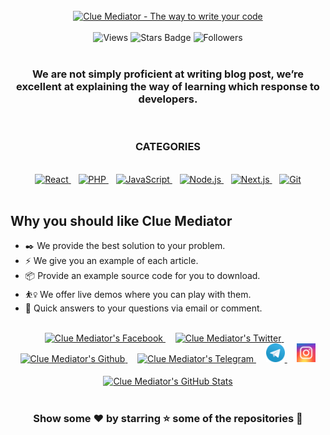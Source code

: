 <br />
<div align="center">
    <a href="https://www.cluemediator.com" target="_blank">
        <img src="https://www.cluemediator.com/wp-content/uploads/2020/10/cluemediator-logo.svg"
            alt="Clue Mediator - The way to write your code" width="400" />
    </a>
</div>
<br />

<div align="center">
    <img src="https://komarev.com/ghpvc/?username=cluemediator&label=Views&color=blue&style=flat" alt="Views" />
    <img src="https://img.shields.io/github/stars/cluemediator" alt="Stars Badge" />
    <img src="https://img.shields.io/github/followers/cluemediator" alt="Followers" />
</div>
<br />

<h3 align="center">We are not simply proficient at writing blog post, we’re excellent at explaining the way of learning
    which response to developers.</h3>
<br />

<h3 align="center">CATEGORIES</h3>
<br />
<div align="center">
    <a href="https://www.cluemediator.com/category/reactjs">
        <img alt="React"
            src="https://img.shields.io/badge/-React-61DAFB?style=for-the-badge&logo=react&logoColor=black" />
    </a>
    &nbsp;&nbsp;
    <a href="https://www.cluemediator.com/category/php">
        <img alt="PHP" src="https://img.shields.io/badge/-PHP-777BB4?style=for-the-badge&logo=php&logoColor=white" />
    </a>
    &nbsp;&nbsp;
    <a href="https://www.cluemediator.com/category/javascript">
        <img alt="JavaScript"
            src="https://img.shields.io/badge/-JavaScript-F7DF1E?style=for-the-badge&logo=javascript&logoColor=black" />
    </a>
    &nbsp;&nbsp;
    <a href="https://www.cluemediator.com/category/node-js">
        <img alt="Node.js"
            src="https://img.shields.io/badge/-Node.js-339933?style=for-the-badge&logo=node.js&logoColor=white" />
    </a>
    &nbsp;&nbsp;
    <a href="https://www.cluemediator.com/category/next-js">
        <img alt="Next.js"
            src="https://img.shields.io/badge/-Next.js-000000?style=for-the-badge&logo=next.js&logoColor=white" />
    </a>
    &nbsp;&nbsp;
    <a href="https://www.cluemediator.com/category/git">
        <img alt="Git" src="https://img.shields.io/badge/-Git-F05032?style=for-the-badge&logo=git&logoColor=white" />
    </a>
</div>
<br />

## Why you should like Clue Mediator
- ✒️ We provide the best solution to your problem.
- ⚡ We give you an example of each article.
- 📦 Provide an example source code for you to download.
- ⛹️‍♀️ We offer live demos where you can play with them.
- 💬 Quick answers to your questions via email or comment.

<br />

<div align="center">
    <a href="https://www.facebook.com/thecluemediator">
        <img alt="Clue Mediator's Facebook" width="30px"
            src="https://cdn.jsdelivr.net/npm/simple-icons@v3/icons/facebook.svg" />
    </a>
    &nbsp;&nbsp;&nbsp;
    <a href="https://twitter.com/cluemediator">
        <img alt="Clue Mediator's Twitter" width="30px"
            src="https://raw.githubusercontent.com/peterthehan/peterthehan/master/assets/twitter.svg" />
    </a>
    &nbsp;&nbsp;&nbsp;
    <a href="https://github.com/cluemediator">
        <img alt="Clue Mediator's Github" width="30px"
            src="https://raw.githubusercontent.com/peterthehan/peterthehan/master/assets/github.svg" />
    </a>
    &nbsp;&nbsp;&nbsp;
    <a href="https://www.youtube.com/cluemediator">
        <img alt="Clue Mediator's Telegram" width="30px"
            src="https://raw.githubusercontent.com/peterthehan/peterthehan/master/assets/youtube.svg" />
    </a>
    &nbsp;&nbsp;&nbsp;
    <a href="https://t.me/cluemediator">
        <img alt="Clue Mediator's Youtube" width="30px"
            src="https://raw.githubusercontent.com/github/explore/80688e429a7d4ef2fca1e82350fe8e3517d3494d/topics/telegram/telegram.png" />
    </a>
    &nbsp;&nbsp;&nbsp;
    <a href="https://www.instagram.com/clue_mediator">
        <img alt="Clue Mediator's Instagram" width="30px"
            src="https://raw.githubusercontent.com/edent/SuperTinyIcons/master/images/svg/instagram.svg" />
    </a>
</div>
<br />

<div align="center">
    <a href="https://github.com/cluemediator">
        <img align="center"
            src="https://github-readme-stats.vercel.app/api?username=cluemediator&show_icons=true&theme=dracula&line_height=27"
            alt="Clue Mediator's GitHub Stats" />
    </a>
</div>

<br />

<!--<div align="center">
    <a href="https://www.buymeacoffee.com/cluemediator">
        <img src="https://cdn.buymeacoffee.com/buttons/v2/default-yellow.png" alt="Buy Me A Coffee" height="60px" width="217px">
    </a>
</div>-->

<div align="center">

### Show some ❤️ by starring ⭐ some of the repositories 📘

</div>
<br />
